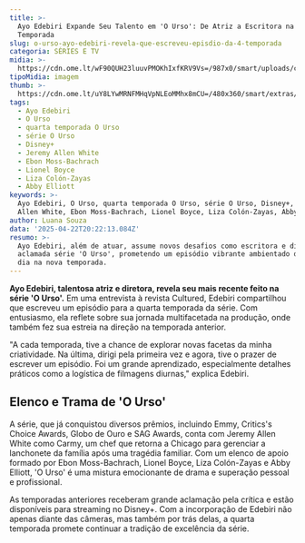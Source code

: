 ```yaml
---
title: >-
  Ayo Edebiri Expande Seu Talento em 'O Urso': De Atriz a Escritora na 4ª
  Temporada
slug: o-urso-ayo-edebiri-revela-que-escreveu-episdio-da-4-temporada
categoria: SÉRIES E TV
midia: >-
  https://cdn.ome.lt/wF90QUH23luuvPMOKhIxfKRV9Vs=/987x0/smart/uploads/conteudo/fotos/02_rxw7jds.jpg
tipoMidia: imagem
thumb: >-
  https://cdn.ome.lt/uY8LYwMRNFMHqVpNLEoMMhx8mCU=/480x360/smart/extras/conteudos/Captura_de_tela_2025-04-22_161542.png
tags:
  - Ayo Edebiri
  - O Urso
  - quarta temporada O Urso
  - série O Urso
  - Disney+
  - Jeremy Allen White
  - Ebon Moss-Bachrach
  - Lionel Boyce
  - Liza Colón-Zayas
  - Abby Elliott
keywords: >-
  Ayo Edebiri, O Urso, quarta temporada O Urso, série O Urso, Disney+, Jeremy
  Allen White, Ebon Moss-Bachrach, Lionel Boyce, Liza Colón-Zayas, Abby Elliott
author: Luana Souza
data: '2025-04-22T20:22:13.084Z'
resumo: >-
  Ayo Edebiri, além de atuar, assume novos desafios como escritora e diretora na
  aclamada série 'O Urso', prometendo um episódio vibrante ambientado durante o
  dia na nova temporada.
---
```


**Ayo Edebiri, talentosa atriz e diretora, revela seu mais recente feito na série 'O Urso'.** Em uma entrevista à revista Cultured, Edebiri compartilhou que escreveu um episódio para a quarta temporada da série. Com entusiasmo, ela reflete sobre sua jornada multifacetada na produção, onde também fez sua estreia na direção na temporada anterior.

"A cada temporada, tive a chance de explorar novas facetas da minha criatividade. Na última, dirigi pela primeira vez e agora, tive o prazer de escrever um episódio. Foi um grande aprendizado, especialmente detalhes práticos como a logística de filmagens diurnas," explica Edebiri.

## Elenco e Trama de 'O Urso'

A série, que já conquistou diversos prêmios, incluindo Emmy, Critics's Choice Awards, Globo de Ouro e SAG Awards, conta com Jeremy Allen White como Carmy, um chef que retorna a Chicago para gerenciar a lanchonete da família após uma tragédia familiar. Com um elenco de apoio formado por Ebon Moss-Bachrach, Lionel Boyce, Liza Colón-Zayas e Abby Elliott, 'O Urso' é uma mistura emocionante de drama e superação pessoal e profissional.

As temporadas anteriores receberam grande aclamação pela crítica e estão disponíveis para streaming no Disney+. Com a incorporação de Edebiri não apenas diante das câmeras, mas também por trás delas, a quarta temporada promete continuar a tradição de excelência da série.
